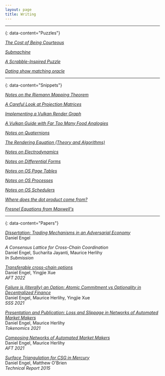 ```yaml
---
layout: page
title: Writing
---
```



---
{: data-content="Puzzles"}


*<a href="../the-cost-of-being-courteous"> The Cost of Being Courteous </a>*

*<a href="../submachine-puzzle"> Submachine </a>*

*<a href="../"> A Scrabble-Inspired Puzzle</a>*

*<a href="../"> Dating show matching oracle </a>*


---
{: data-content="Snippets"}


*<a href="https://drive.google.com/file/d/1u4Qdb_a4eVOX07gMIqUTtN6ibAmuJGj2/view?usp=share_link"> Notes on the Riemann Mapping Theorem </a>*

*<a href="../a-careful-look-at-projection-matrices"> A Careful Look at Projection Matrices </a>*


*<a href="../vk-render-graph"> Implementing a Vulkan Render Graph</a>*

*<a href="../vk-food"> A Vulkan Guide with Far Too Many Food Analogies</a>*

*<a href="../quaternions"> Notes on Quaternions </a>*

*<a href="../rendering-equation"> The Rendering Equation (Theory and Algorithms) </a>*

*<a href="../electrodynamics"> Notes on Electrodynamics </a>*

*<a href="../diff-forms"> Notes on Differential Forms </a>*

*<a href="../os-page-table"> Notes on OS Page Tables </a>*

*<a href="../os-process"> Notes on OS Processes </a>*

*<a href="../os-scheduler"> Notes on OS Schedulers </a>*

*<a href="../dot-product"> Where does the dot product come from? </a>*

*<a href="../dot-product"> Fresnel Equations from Maxwell's </a>*



---
{: data-content="Papers"}

*<a href="https://repository.library.brown.edu/studio/item/bdr:f4dafjdd/"> Dissertation: Trading Mechanisms in an Adversarial Economy </a>*
<br> Daniel Engel

*A Consensus Lattice for Cross-Chain Coordination*
<br> Daniel Engel, Sucharita Jayanti, Maurice Herlihy
<br> *In Submission*

*<a href="https://arxiv.org/abs/2205.02971"> Transferable cross-chain options </a>*
<br> Daniel Engel, Yingjie Xue
<br> *AFT 2022*

*<a href="https://arxiv.org/abs/2109.12167"> Failure is (literally) an Option: Atomic Commitment vs Optionality in Decentralized Finance </a>*
<br> Daniel Engel, Maurice Herlihy, Yingjie Xue
<br> *SSS 2021*

*<a href="https://arxiv.org/abs/2110.09872"> Presentation and Publication: Loss and Slippage in Networks of Automated Market Makers </a>*
<br> Daniel Engel, Maurice Herlihy 
<br> *Tokenomics 2021*

*<a href="https://arxiv.org/abs/2106.00083"> Composing Networks of Automated Market Makers </a>*
<br> Daniel Engel, Maurice Herlihy 
<br> *AFT 2021*

*<a href="https://www.osti.gov/biblio/1236744/"> Surface Triangulation for CSG in Mercury </a>*
<br> Daniel Engel, Matthew O'Brien
<br> *Technical Report 2015*